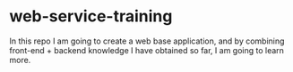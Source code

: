 # web-service-training
In this repo I am going to create a web base application, and by combining front-end + backend knowledge I have obtained so far, I am going to learn more.
